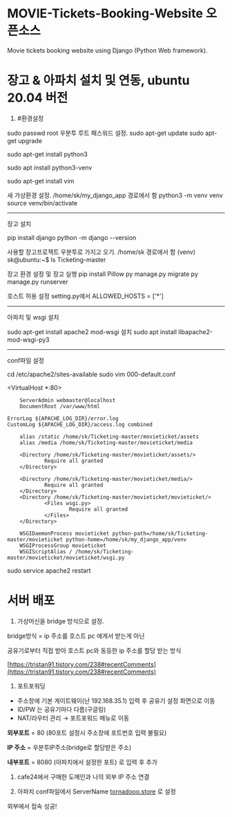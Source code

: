 # MOVIE-Tickets-Booking-Website 오픈소스 
Movie tickets booking website using Django (Python Web framework).  

# 장고 & 아파치 설치 및 연동, ubuntu 20.04 버전
1. #환경설정

sudo passwd root  우분투 루트 패스워드 설정.
sudo apt-get update
sudo apt-get upgrade

sudo apt-get install python3

sudo apt install python3-venv

sudo apt-get install vim

 새 가상환경 설정. /home/sk/my_django_app 경로에서 함
python3 -m venv venv
source venv/bin/activate

-------------------------------------------------------
 장고 설치


pip install django
python -m django --version

사용할 장고프로젝트 우분투로 가지고 오기. /home/sk 경로에서 함
(venv) sk@ubuntu:~$ ls
Ticketing-master

장고 환경 설정 및 장고 실행
pip install Pillow
py manage.py migrate
py manage.py runserver

호스트 허용 설정
setting.py에서 ALLOWED_HOSTS = ['*'] 

-------------------------------------------------------
 아파치 및 wsgi 설치
  

sudo apt-get install apache2 
 mod-wsgi 설치
sudo apt install libapache2-mod-wsgi-py3

-------------------------------------------------------------
 conf파일 설정


cd /etc/apache2/sites-available
sudo vim 000-default.conf

<VirtualHost *:80>

        ServerAdmin webmaster@localhost
        DocumentRoot /var/www/html

	ErrorLog ${APACHE_LOG_DIR}/error.log
	CustomLog ${APACHE_LOG_DIR}/access.log combined

        alias /static /home/sk/Ticketing-master/movieticket/assets
        alias /media /home/sk/Ticketing-master/movieticket/media

        <Directory /home/sk/Ticketing-master/movieticket/assets/>
                Require all granted
        </Directory>

        <Directory /home/sk/Ticketing-master/movieticket/media/>
                Require all granted
        </Directory>
        <Directory /home/sk/Ticketing-master/movieticket/movieticket/>
                <Files wsgi.py>
                        Require all granted
                </Files>
        </Directory>

        WSGIDaemonProcess movieticket python-path=/home/sk/Ticketing-master/movieticket python-home=/home/sk/my_django_app/venv
        WSGIProcessGroup movieticket
        WSGIScriptAlias / /home/sk/Ticketing-master/movieticket/movieticket/wsgi.py

</VirtualHost>


sudo service apache2 restart

# 서버 배포

1. 가상머신을 bridge 방식으로 설정. 

 bridge방식 = ip 주소를 호스트 pc 에게서 받는게 아닌 

공유기로부터 직접 받아 호스트 pc와 동등한 ip 주소를 할당 받는 방식

[https://tristan91.tistory.com/238#recentComments](https://tristan91.tistory.com/238#recentComments)

1. 포트포워딩
- 주소창에 기본 게이트웨이(난 192.168.35.1) 입력 후 공유기 설정 화면으로 이동
- ID/PW 는 공유기마다 다름(구글링)
- NAT/라우터 관리 → 포트포워드 메뉴로 이동

**외부포트** = 80 (80포트 설정시 주소창에 포트번호 입력 불필요)

 **IP 주소** = 우분투IP주소(bridge로 할당받은 주소)

**내부포트** = 8080 (아파치에서 설정한 포트) 로 입력 후 추가

1. cafe24에서 구매한 도메인과 나의 외부 IP 주소 연결

1. 아파치 conf파일에서 ServerName [tornadooo.store](http://tornadooo.store) 로  설정

외부에서 접속 성공!
